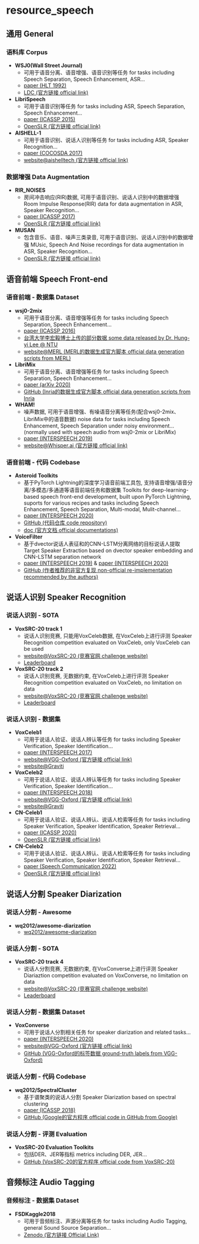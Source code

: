 # resource_speech

## 通用 General

### 语料库 Corpus
* **WSJ0(Wall Street Journal)** 
    * 可用于语音分离、语音增强、语音识别等任务 for tasks including Speech Separation, Speech Enhancement, ASR...
    * [paper (HLT 1992)](https://dl.acm.org/doi/pdf/10.3115/1075527.1075614)
    * [LDC (官方链接 official link)](https://catalog.ldc.upenn.edu/LDC93S6A)
* **LibriSpeech**
    * 可用于语音识别等任务 for tasks including ASR, Speech Separation, Speech Enhancement...
    * [paper (ICASSP 2015)](https://www.danielpovey.com/files/2015_icassp_librispeech.pdf)
    * [OpenSLR (官方链接 official link)](https://www.openslr.org/12/)
* **AISHELL-1**
    * 可用于语音识别、说话人识别等任务 for tasks including ASR, Speaker Recognition...
    * [paper (COCOSDA 2017)](https://ieeexplore.ieee.org/document/8384449)
    * [website@aishelltech (官方链接 official link)](http://www.aishelltech.com/kysjcp)

### 数据增强 Data Augmentation
* **RIR_NOISES**
    * 房间冲击响应(RIR)数据, 可用于语音识别、说话人识别中的数据增强 Room Impulse Response(RIR) data for data augmentation in ASR, Speaker Recognition...
    * [paper (ICASSP 2017)](https://ieeexplore.ieee.org/abstract/document/7953152)
    * [OpenSLR (官方链接 official link)](https://www.openslr.org/28/)
* **MUSAN**
    * 包含音乐、语音、噪声三类录音, 可用于语音识别、说话人识别中的数据增强 MUsic, Speech And Noise recordings for data augmentation in ASR, Speaker Recognition...
    * [OpenSLR (官方链接 official link)](https://www.openslr.org/17/)

## 语音前端 Speech Front-end

### 语音前端 - 数据集 Dataset
* **wsj0-2mix**
    * 可用于语音分离、语音增强等任务 for tasks including Speech Separation, Speech Enhancement...
    * [paper (ICASSP 2016)](https://arxiv.org/abs/1508.04306)
    * [台湾大学李宏毅博士上传的部分数据 some data released by Dr. Hung-yi Lee @ NTU](https://docs.google.com/presentation/d/1lskmHkti5tJjRvrl03mhuh_aMwfGA4M2Heayk5hL054/edit#slide=id.g80fe64a690_0_75)
    * [website@MERL (MERL的数据生成官方脚本 official data generation scripts from MERL)](https://www.merl.com/demos/deep-clustering)
* **LibriMix**
    * 可用于语音分离、语音增强等任务 for tasks including Speech Separation, Speech Enhancement... 
    * [paper (arXiv 2020)](https://arxiv.org/abs/2005.11262)
    * [GitHub (Inria的数据生成官方脚本 official data generation scripts from Inria](https://github.com/JorisCos/LibriMix)
* **WHAM!**
    * 噪声数据, 可用于语音增强、有噪语音分离等任务(配合wsj0-2mix、LibriMix中的语音数据) noise data for tasks including Speech Enhancement, Speech Separation under noisy environment...(normally used with speech audio from wsj0-2mix or LibriMix)
    * [paper (INTERSPEECH 2019)](https://arxiv.org/abs/1907.01160)
    * [website@Whisper.ai (官方链接 official link)](https://wham.whisper.ai/)

### 语音前端 - 代码 Codebase
* **Asteroid Toolkits**
    * 基于PyTorch Lightning的深度学习语音前端工具包, 支持语音增强/语音分离/多模态/多通道等语音前端任务和数据集 Toolkits for deep-learning-based speech front-end development, built upon PyTorch Lightning, suports for various recipes and tasks including Speech Enhancement, Speech Separation, Multi-modal, Mulit-channel...
    * [paper (INTERSPEECH 2020)](http://www.interspeech2020.org/uploadfile/pdf/Wed-2-4-4.pdf)
    * [GitHub (代码仓库 code repository)](https://github.com/asteroid-team/asteroid)
    * [doc (官方文档 official documentations)](https://asteroid-team.github.io/asteroid/why_use_asteroid.html)
* **VoiceFilter**
    * 基于dvector说话人表征和的CNN-LSTM分离网络的目标说话人提取 Target Speaker Extraction based on dvector speaker embedding and CNN-LSTM separation network
    * [paper (INTERSPEECH 2019)](https://arxiv.org/abs/1810.04826) & [paper (INTERSPEECH 2020)](https://arxiv.org/abs/2009.04323)
    * [GitHub (作者推荐的非官方复现 non-official re-implementation recommended by the authors)](https://github.com/mindslab-ai/voicefilter)

## 说话人识别 Speaker Recognition

### 说话人识别 - SOTA
* **VoxSRC-20 track 1**
    * 说话人识别竞赛, 只能用VoxCeleb数据, 在VoxCeleb上进行评测 Speaker Recognition competition evaluated on VoxCeleb, only VoxCeleb can be used
    * [website@VoxSRC-20 (竞赛官网 challenge website)](https://www.robots.ox.ac.uk/~vgg/data/voxceleb/competition2020.html)
    * [Leaderboard](https://competitions.codalab.org/competitions/26120)
* **VoxSRC-20 track 2**
    * 说话人识别竞赛, 无数据约束, 在VoxCeleb上进行评测 Speaker Recognition competition evaluated on VoxCeleb, no limitation on data
    * [website@VoxSRC-20 (竞赛官网 challenge website)](https://www.robots.ox.ac.uk/~vgg/data/voxceleb/competition2020.html)
    * [Leaderboard](https://competitions.codalab.org/competitions/34066#results)

### 说话人识别 - 数据集
* **VoxCeleb1**
    * 可用于说话人验证、说话人辨认等任务 for tasks including Speaker Verification, Speaker Identification...
    * [paper (INTERSPEECH 2017)](https://arxiv.53yu.com/abs/1706.08612)
    * [website@VGG-Oxford (官方链接 official link)](https://www.robots.ox.ac.uk/~vgg/data/voxceleb/vox1.html)
    * [website@Graviti](https://gas.graviti.cn/dataset/hello-dataset/VoxCeleb1/download)
* **VoxCeleb2**
    * 可用于说话人验证、说话人辨认等任务 for tasks including Speaker Verification, Speaker Identification...
    * [paper (INTERSPEECH 2018)](https://arxiv.53yu.com/abs/1806.05622)
    * [website@VGG-Oxford (官方链接 official link)](https://www.robots.ox.ac.uk/~vgg/data/voxceleb/vox2.html)
    * [website@Graviti](https://gas.graviti.cn/dataset/hello-dataset/VoxCeleb2/download)
* **CN-Celeb1**
    * 可用于说话人验证、说话人辨认、说话人检索等任务 for tasks including Speaker Verification, Speaker Identification, Speaker Retrieval...
    * [paper (ICASSP 2020)](http://128.84.21.203/abs/1911.01799)
    * [OpenSLR (官方链接 official link)](https://www.openslr.org/82/)
* **CN-Celeb2**
    * 可用于说话人验证、说话人辨认、说话人检索等任务 for tasks including Speaker Verification, Speaker Identification, Speaker Retrieval...
    * [paper (Speech Communication 2022)](http://128.84.4.34/abs/2012.12468)
    * [OpenSLR (官方链接 official link)](https://www.openslr.org/82/)

## 说话人分割 Speaker Diarization

### 说话人分割 - Awesome
* **wq2012/awesome-diarization**
    * [wq2012/awesome-diarization](https://github.com/wq2012/awesome-diarization#Clustering)

### 说话人分割 - SOTA
* **VoxSRC-20 track 4**
    * 说话人分割竞赛, 无数据约束, 在VoxConverse上进行评测 Speaker Diariaztion competition evaluated on VoxConverse, no limitation on data
    * [website@VoxSRC-20 (竞赛官网 challenge website)](https://www.robots.ox.ac.uk/~vgg/data/voxceleb/competition2020.html)
    * [Leaderboard](https://competitions.codalab.org/competitions/26357#results) 

### 说话人分割 - 数据集 Dataset
* **VoxConverse**
    * 可用于说话人分割相关任务 for speaker diarization and related tasks...
    * [paper (INTERSPEECH 2020)](https://arxiv.org/abs/2007.01216)
    * [website@VGG-Oxford (官方链接 official link)](https://www.robots.ox.ac.uk/~vgg/data/voxconverse/index.html)
    * [GitHub (VGG-Oxford的标签数据 ground-truth labels from VGG-Oxford)](https://github.com/joonson/voxconverse)

### 说话人分割 - 代码 Codebase
* **wq2012/SpectralCluster**
    * 基于谱聚类的说话人分割 Speaker Diarization based on spectral clustering
    * [paper (ICASSP 2018)](https://google.github.io/speaker-id/publications/LstmDiarization/)
    * [GitHub (Google的官方程序 official code in GitHub from Google)](https://github.com/wq2012/SpectralCluster)

### 说话人分割 - 评测 Evaluation
* **VoxSRC-20 Evaluation Toolkits**
    * 包括DER、JER等指标 metrics including DER, JER...
    * [GitHub (VoxSRC-20的官方程序 official code from VoxSRC-20)](https://github.com/a-nagrani/VoxSRC2020)

## 音频标注 Audio Tagging 

### 音频标注 - 数据集 Dataset
* **FSDKaggle2018**
    * 可用于音频标注、声源分离等任务 for tasks including Audio Tagging, general Sound Source Separation...
    * [Zenodo (官方链接 Official Link)](https://zenodo.org/record/2552860#.YnS_OPNByjC)
